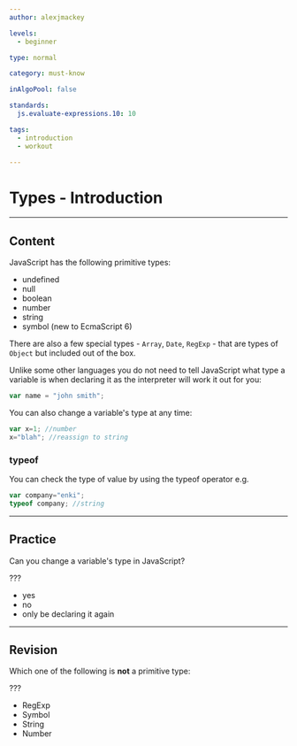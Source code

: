 ```yaml
---
author: alexjmackey

levels:
  - beginner

type: normal

category: must-know

inAlgoPool: false

standards:
  js.evaluate-expressions.10: 10

tags:
  - introduction
  - workout

---
```

# Types - Introduction

---
## Content

JavaScript has the following primitive types:

- undefined
- null
- boolean
- number
- string
- symbol (new to EcmaScript 6)

There are also a few special types - `Array`, `Date`, `RegExp` - that are types of `Object` but included out of the box.

Unlike some other languages you do not need to tell JavaScript what type a variable is when declaring it as the interpreter will work it out for you:

```javascript
var name = "john smith";
```

You can also change a variable's type at any time:

```javascript
var x=1; //number
x="blah"; //reassign to string
```

### typeof

You can check the type of value by using the typeof operator e.g.

```javascript
var company="enki";
typeof company; //string
```

---
## Practice

Can you change a variable's type in JavaScript?

???

* yes
* no
* only be declaring it again

---
## Revision

Which one of the following is **not** a primitive type:

???

* RegExp
* Symbol
* String
* Number